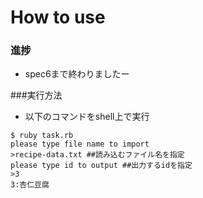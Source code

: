 # How to use

### 進捗
* spec6まで終わりましたー

###実行方法
* 以下のコマンドをshell上で実行
```
$ ruby task.rb
please type file name to import
>recipe-data.txt ##読み込むファイル名を指定
please type id to output ##出力するidを指定
>3
3:杏仁豆腐
```

